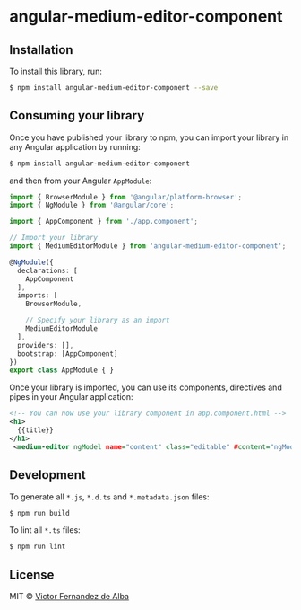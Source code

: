 # angular-medium-editor-component

## Installation

To install this library, run:

```bash
$ npm install angular-medium-editor-component --save
```

## Consuming your library

Once you have published your library to npm, you can import your library in any Angular application by running:

```bash
$ npm install angular-medium-editor-component
```

and then from your Angular `AppModule`:

```typescript
import { BrowserModule } from '@angular/platform-browser';
import { NgModule } from '@angular/core';

import { AppComponent } from './app.component';

// Import your library
import { MediumEditorModule } from 'angular-medium-editor-component';

@NgModule({
  declarations: [
    AppComponent
  ],
  imports: [
    BrowserModule,

    // Specify your library as an import
    MediumEditorModule
  ],
  providers: [],
  bootstrap: [AppComponent]
})
export class AppModule { }
```

Once your library is imported, you can use its components, directives and pipes in your Angular application:

```xml
<!-- You can now use your library component in app.component.html -->
<h1>
  {{title}}
</h1>
 <medium-editor ngModel name="content" class="editable" #content="ngModel"></medium-editor>

```

## Development

To generate all `*.js`, `*.d.ts` and `*.metadata.json` files:

```bash
$ npm run build
```

To lint all `*.ts` files:

```bash
$ npm run lint
```

## License

MIT © [Victor Fernandez de Alba](mailto:sneridagh@gmail.com)
